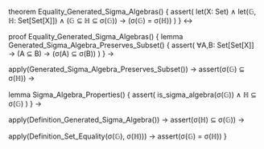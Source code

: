 theorem Equality_Generated_Sigma_Algebras() {
  assert(
    let(X: Set) ∧
    let(𝔾, ℍ: Set[Set[X]]) ∧
    (𝔾 ⊆ ℍ ⊆ σ(𝔾)) →
    (σ(𝔾) = σ(ℍ))
  )
} ↔

proof Equality_Generated_Sigma_Algebras() {
  lemma Generated_Sigma_Algebra_Preserves_Subset() {
    assert(
      ∀A,B: Set[Set[X]] →
      (A ⊆ B) →
      (σ(A) ⊆ σ(B))
    )
  } →
  
  apply(Generated_Sigma_Algebra_Preserves_Subset()) →
  assert(σ(𝔾) ⊆ σ(ℍ)) →
  
  lemma Sigma_Algebra_Properties() {
    assert(
      is_sigma_algebra(σ(𝔾)) ∧
      ℍ ⊆ σ(𝔾)
    )
  } →
  
  apply(Definition_Generated_Sigma_Algebra()) →
  assert(σ(ℍ) ⊆ σ(𝔾)) →
  
  apply(Definition_Set_Equality(σ(𝔾), σ(ℍ))) →
  assert(σ(𝔾) = σ(ℍ))
}